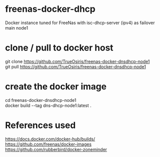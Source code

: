 # freenas-docker-dhcp
Docker instance tuned for FreeNas with isc-dhcp-server (ipv4) as failover main node1

# clone / pull to docker host
git clone https://github.com/TrueOsiris/freenas-docker-dnsdhcp-node1<br>
git pull https://github.com/TrueOsiris/freenas-docker-dnsdhcp-node1

# create the docker image
cd freenas-docker-dnsdhcp-node1<br>
docker build --tag dns-dhcp-node1:latest .

# References used
https://docs.docker.com/docker-hub/builds/<br>
https://github.com/freenas/docker-images<br>
https://github.com/rubberbird/docker-zoneminder
